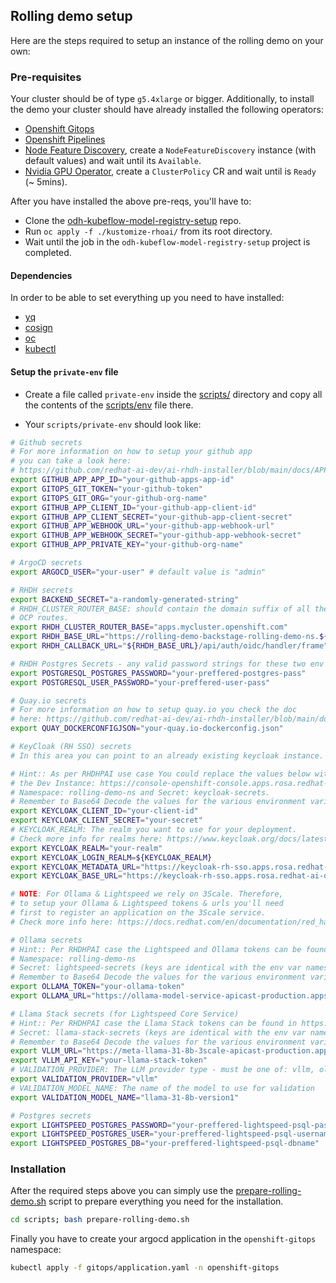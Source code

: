 ## Rolling demo setup

Here are the steps required to setup an instance of the rolling demo on your own:

### Pre-requisites

Your cluster should be of type `g5.4xlarge` or bigger. Additionally, to install the demo your cluster should have already installed the following operators:

- [Openshift Gitops](https://www.redhat.com/en/technologies/cloud-computing/openshift/gitops)
- [Openshift Pipelines](https://www.redhat.com/en/technologies/cloud-computing/openshift/pipelines)
- [Node Feature Discovery](https://docs.redhat.com/en/documentation/openshift_container_platform/4.10/html/specialized_hardware_and_driver_enablement/node-feature-discovery-operator), create a `NodeFeatureDiscovery` instance (with default values) and wait until its `Available`.
- [Nvidia GPU Operator](https://docs.nvidia.com/datacenter/cloud-native/gpu-operator/latest/index.html), create a `ClusterPolicy` CR and wait until is `Ready` (~ 5mins).

After you have installed the above pre-reqs, you'll have to:

- Clone the [odh-kubeflow-model-registry-setup](https://github.com/redhat-ai-dev/odh-kubeflow-model-registry-setup) repo.
- Run `oc apply -f ./kustomize-rhoai/` from its root directory.
- Wait until the job in the `odh-kubeflow-model-registry-setup` project is completed.

#### Dependencies

In order to be able to set everything up you need to have installed:

- [yq](https://github.com/mikefarah/yq)
- [cosign](https://docs.sigstore.dev/cosign/system_config/installation/)
- [oc](https://docs.redhat.com/en/documentation/openshift_container_platform/4.8/html/cli_tools/openshift-cli-oc)
- [kubectl](https://kubernetes.io/docs/reference/kubectl/)

#### Setup the `private-env` file

- Create a file called `private-env` inside the [scripts/](./scripts/) directory and copy all the contents of the [scripts/env](./scripts/env) file there.

- Your `scripts/private-env` should look like:

```bash
# Github secrets
# For more information on how to setup your github app
# you can take a look here:
# https://github.com/redhat-ai-dev/ai-rhdh-installer/blob/main/docs/APP-SETUP.md
export GITHUB_APP_APP_ID="your-github-apps-app-id"
export GITOPS_GIT_TOKEN="your-github-token"
export GITOPS_GIT_ORG="your-github-org-name"
export GITHUB_APP_CLIENT_ID="your-github-app-client-id"
export GITHUB_APP_CLIENT_SECRET="your-github-app-client-secret"
export GITHUB_APP_WEBHOOK_URL="your-github-app-webhook-url"
export GITHUB_APP_WEBHOOK_SECRET="your-github-app-webhook-secret"
export GITHUB_APP_PRIVATE_KEY="your-github-org-name"

# ArgoCD secrets
export ARGOCD_USER="your-user" # default value is "admin"

# RHDH secrets
export BACKEND_SECRET="a-randomly-generated-string"
# RHDH_CLUSTER_ROUTER_BASE: should contain the domain suffix of all the
# OCP routes.
export RHDH_CLUSTER_ROUTER_BASE="apps.mycluster.openshift.com"
export RHDH_BASE_URL="https://rolling-demo-backstage-rolling-demo-ns.${RHDH_CLUSTER_ROUTER_BASE}" # this is the route for the RHDH console
export RHDH_CALLBACK_URL="${RHDH_BASE_URL}/api/auth/oidc/handler/frame"

# RHDH Postgres Secrets - any valid password strings for these two env vars will do
export POSTGRESQL_POSTGRES_PASSWORD="your-preffered-postgres-pass"
export POSTGRESQL_USER_PASSWORD="your-preffered-user-pass"

# Quay.io secrets
# For more information on how to setup quay.io you check the doc
# here: https://github.com/redhat-ai-dev/ai-rhdh-installer/blob/main/docs/APP-SETUP.md#quay-setup
export QUAY_DOCKERCONFIGJSON="your-quay.io-dockerconfig.json"

# KeyCloak (RH SSO) secrets
# In this area you can point to an already existing keycloak instance.

# Hint:: As per RHDHPAI use case You could replace the values below with the ones in
# the Dev Instance: https://console-openshift-console.apps.rosa.redhat-ai-dev.m6no.p3.openshiftapps.com/
# Namespace: rolling-demo-ns and Secret: keycloak-secrets.
# Remember to Base64 Decode the values for the various environment variables stored in the `keycloak-secrets`.
export KEYCLOAK_CLIENT_ID="your-client-id"
export KEYCLOAK_CLIENT_SECRET="your-secret"
# KEYCLOAK_REALM: The realm you want to use for your deployment.
# Check more info for realms here: https://www.keycloak.org/docs/latest/server_admin/index.html#_configuring-realms
export KEYCLOAK_REALM="your-realm"
export KEYCLOAK_LOGIN_REALM=${KEYCLOAK_REALM}
export KEYCLOAK_METADATA_URL="https://keycloak-rh-sso.apps.rosa.redhat-ai-dev.m6no.p3.openshiftapps.com/auth/realms/${KEYCLOAK_REALM}"
export KEYCLOAK_BASE_URL="https://keycloak-rh-sso.apps.rosa.redhat-ai-dev.m6no.p3.openshiftapps.com/auth"

# NOTE: For Ollama & Lightspeed we rely on 3Scale. Therefore,
# to setup your Ollama & Lightspeed tokens & urls you'll need
# first to register an application on the 3Scale service.
# Check more info here: https://docs.redhat.com/en/documentation/red_hat_3scale_api_management/2.11/html/getting_started/first-steps-with-threescale_configuring-your-api

# Ollama secrets
# Hint:: Per RHDHPAI case the Lightspeed and Ollama tokens can be found in https://console-openshift-console.apps.rosa.redhat-ai-dev.m6no.p3.openshiftapps.com/
# Namespace: rolling-demo-ns
# Secret: lightspeed-secrets (keys are identical with the env var names below).
# Remember to Base64 Decode the values for the various environment variables stored in the `lightpseed-secrets`.
export OLLAMA_TOKEN="your-ollama-token"
export OLLAMA_URL="https://ollama-model-service-apicast-production.apps.rosa.redhat-ai-dev.m6no.p3.openshiftapps.com:443/v1"

# Llama Stack secrets (for Lightspeed Core Service)
# Hint:: Per RHDHPAI case the Llama Stack tokens can be found in https://console-openshift-console.apps.rosa.redhat-ai-dev.m6no.p3.openshiftapps.com/
# Secret: llama-stack-secrets (keys are identical with the env var names below).
# Remember to Base64 Decode the values for the various environment variables stored in the `llama-stack-secrets`.
export VLLM_URL="https://meta-llama-31-8b-3scale-apicast-production.apps.rosa.redhat-ai-dev.m6no.p3.openshiftapps.com:443/v1"
export VLLM_API_KEY="your-llama-stack-token"
# VALIDATION_PROVIDER: The LLM provider type - must be one of: vllm, ollama, openai
export VALIDATION_PROVIDER="vllm"
# VALIDATION_MODEL_NAME: The name of the model to use for validation
export VALIDATION_MODEL_NAME="llama-31-8b-version1"

# Postgres secrets
export LIGHTSPEED_POSTGRES_PASSWORD="your-preffered-lightspeed-psql-password"
export LIGHTSPEED_POSTGRES_USER="your-preffered-lightspeed-psql-username"
export LIGHTSPEED_POSTGRES_DB="your-preffered-lightspeed-psql-dbname"
```

### Installation

After the required steps above you can simply use the [prepare-rolling-demo.sh](./scripts/prepare-rolling-demo.sh) script to prepare everything you need for the installation.

```bash
cd scripts; bash prepare-rolling-demo.sh
```

Finally you have to create your argocd application in the `openshift-gitops` namespace:

```bash
kubectl apply -f gitops/application.yaml -n openshift-gitops
```
